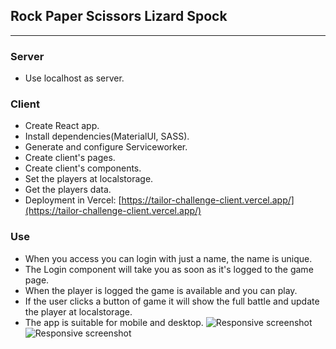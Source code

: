 ## Rock Paper Scissors Lizard Spock

---

### Server

- Use localhost as server.

### Client

- Create React app.
- Install dependencies(MaterialUI, SASS).
- Generate and configure Serviceworker.
- Create client's pages.
- Create client's components.
- Set the players at localstorage.
- Get the players data.
- Deployment in Vercel: [https://tailor-challenge-client.vercel.app/](https://tailor-challenge-client.vercel.app/)

### Use

- When you access you can login with just a name, the name is unique.
- The Login component will take you as soon as it's logged to the game page. 
- When the player is logged the game is available and you can play.
- If the user clicks a button of game it will show the full battle and update the player at localstorage.
- The app is suitable for mobile and desktop.
  <img src="./assets/responsive.png" alt="Responsive screenshot">
  <img src="./assets/responsiveTwo.png" alt="Responsive screenshot">